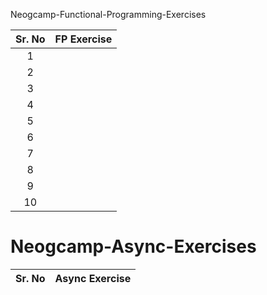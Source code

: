 Neogcamp-Functional-Programming-Exercises

|Sr. No|FP Exercise|
|:-----:|:--------:|
|1|
|2|
|3|
|4|
|5|
|6|
|7|
|8|
|9|
|10|

# Neogcamp-Async-Exercises

|Sr. No|Async Exercise|
|:-----:|:--------:|
